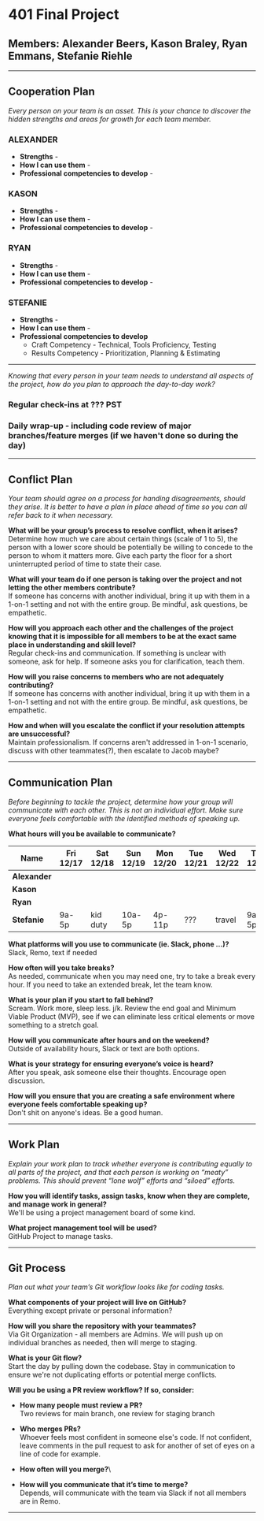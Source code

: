# 401 Final Project

## **Members**: Alexander Beers, Kason Braley, Ryan Emmans, Stefanie Riehle

---

## Cooperation Plan

_Every person on your team is an asset. This is your chance to discover the hidden strengths and areas for growth for each team member._

### ALEXANDER

-   **Strengths** -
-   **How I can use them** -
-   **Professional competencies to develop** -

### KASON

-   **Strengths** -
-   **How I can use them** -
-   **Professional competencies to develop** -

### RYAN

-   **Strengths** -
-   **How I can use them** -
-   **Professional competencies to develop** -

### STEFANIE

-   **Strengths** -
-   **How I can use them** -
-   **Professional competencies to develop**
    -   Craft Competency - Technical, Tools Proficiency, Testing
    -   Results Competency - Prioritization, Planning & Estimating

---

_Knowing that every person in your team needs to understand all aspects of the project, how do you plan to approach the day-to-day work?_

### Regular check-ins at ??? PST

<!-- -   Recap the day before
    -   Successes
    -   Failures
    -   How are you doing, feeling about your work, your contributions to the project?
-   Review the upcoming day
    -   What do we need to finish from yesterday?
    -   What are our priorities for MVP today?
    -   Who will be working on what? -->

### Daily wrap-up - including code review of major branches/feature merges (if we haven't done so during the day)

---

## Conflict Plan

_Your team should agree on a process for handing disagreements, should they arise. It is better to have a plan in place ahead of time so you can all refer back to it when necessary._

**What will be your group’s process to resolve conflict, when it arises?**\
Determine how much we care about certain things (scale of 1 to 5), the person with a lower score should be potentially be willing to concede to the person to whom it matters more. Give each party the floor for a short uninterrupted period of time to state their case.

**What will your team do if one person is taking over the project and not letting the other members contribute?**\
If someone has concerns with another individual, bring it up with them in a 1-on-1 setting and not with the entire group. Be mindful, ask questions, be empathetic.

**How will you approach each other and the challenges of the project knowing that it is impossible for all members to be at the exact same place in understanding and skill level?**\
Regular check-ins and communication. If something is unclear with someone, ask for help. If someone asks you for clarification, teach them.

**How will you raise concerns to members who are not adequately contributing?**\
If someone has concerns with another individual, bring it up with them in a 1-on-1 setting and not with the entire group. Be mindful, ask questions, be empathetic.

**How and when will you escalate the conflict if your resolution attempts are unsuccessful?**\
Maintain professionalism. If concerns aren't addressed in 1-on-1 scenario, discuss with other teammates(?), then escalate to Jacob maybe?

---

## Communication Plan

_Before beginning to tackle the project, determine how your group will communicate with each other. This is not an individual effort. Make sure everyone feels comfortable with the identified methods of speaking up._

**What hours will you be available to communicate?**

| **Name**      | Fri 12/17 | Sat 12/18 | Sun 12/19 | Mon 12/20 | Tue 12/21 | Wed 12/22 | Thu 12/23 | Fri 12/24 | Sat 12/25 | Sun 12/26 | Mon 12/27 | Tue 12/28 |
| ------------- | --------- | --------- | --------- | --------- | --------- | --------- | --------- | --------- | --------- | --------- | --------- | --------- |
| **Alexander** |           |           |           |           |           |           |           | holiday   | holiday   |           |           |           |
| **Kason**     |           |           |           |           |           |           |           | holiday   | holiday   |           |           |           |
| **Ryan**      |           |           |           |           |           |           |           | holiday   | holiday   |           |           |           |
| **Stefanie**  | 9a-5p     | kid duty  | 10a-5p    | 4p-11p    | ???       | travel    | 9a-5p     | holiday   | holiday   | travel    | 9a-11p    | 9a-11p    |

**What platforms will you use to communicate (ie. Slack, phone …)?**\
Slack, Remo, text if needed

**How often will you take breaks?**\
As needed, communicate when you may need one, try to take a break every hour. If you need to take an extended break, let the team know.

**What is your plan if you start to fall behind?**\
Scream. Work more, sleep less. j/k. Review the end goal and Minimum Viable Product (MVP), see if we can eliminate less critical elements or move something to a stretch goal.

**How will you communicate after hours and on the weekend?**\
Outside of availability hours, Slack or text are both options.

**What is your strategy for ensuring everyone’s voice is heard?**\
After you speak, ask someone else their thoughts. Encourage open discussion.

**How will you ensure that you are creating a safe environment where everyone feels comfortable speaking up?**\
Don't shit on anyone's ideas. Be a good human.

---

## Work Plan

_Explain your work plan to track whether everyone is contributing equally to all parts of the project, and that each person is working on “meaty” problems. This should prevent “lone wolf” efforts and “siloed” efforts._

**How you will identify tasks, assign tasks, know when they are complete, and manage work in general?**\
We'll be using a project management board of some kind.

**What project management tool will be used?**\
GitHub Project to manage tasks.

---

## Git Process

_Plan out what your team’s Git workflow looks like for coding tasks._

**What components of your project will live on GitHub?**\
Everything except private or personal information?

**How will you share the repository with your teammates?**\
Via Git Organization - all members are Admins. We will push up on individual branches as needed, then will merge to staging.

**What is your Git flow?**\
Start the day by pulling down the codebase. Stay in communication to ensure we're not duplicating efforts or potential merge conflicts.

**Will you be using a PR review workflow? If so, consider:**

-   **How many people must review a PR?**\
    Two reviews for main branch, one review for staging branch

-   **Who merges PRs?**\
    Whoever feels most confident in someone else's code. If not confident, leave comments in the pull request to ask for another of set of eyes on a line of code for example.

-   **How often will you merge?**\
    <!-- At least once a day to staging, in order to check code output on the Heroku server. -->

-   **How will you communicate that it’s time to merge?**\
    Depends, will communicate with the team via Slack if not all members are in Remo.

---
